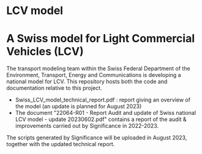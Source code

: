 # LCV model
# A Swiss model for Light Commercial Vehicles (LCV)

The transport modeling team within the Swiss Federal Department of the Environment, Transport, Energy and Communications is developing a national model for LCV.
This repository hosts both the code and documentation relative to this project.

- Swiss_LCV_model_technical_report.pdf : report giving an overview of the model (an update is planned for August 2023)
- The document "22064-R01 - Report Audit and update of Swiss national LCV model - update 20230602.pdf" contains a report of the audit & improvements carried out by Significance in 2022-2023.

The scripts generated by Significance will be uploaded in August 2023, together with the updated technical report.
